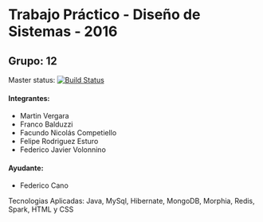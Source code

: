 # Trabajo Práctico - Diseño de Sistemas - 2016

## Grupo: 12

Master status: [![Build Status](https://travis-ci.com/dds-utn/2016-jm-group-12.svg?token=EaTqdb9dSHiWJuznnW6B&branch=master)](https://travis-ci.com/dds-utn/2016-jm-group-12)

#### Integrantes: 
 - Martin Vergara
 - Franco Balduzzi
 - Facundo Nicolás Competiello
 - Felipe Rodriguez Esturo
 - Federico Javier Volonnino

#### Ayudante:
- Federico Cano

Tecnologias Aplicadas: Java, MySql, Hibernate, MongoDB, Morphia, Redis, Spark, HTML y CSS

